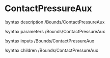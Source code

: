 <!-- MOOSE Documentation Stub: Remove this when content is added. -->

# ContactPressureAux
!syntax description /Bounds/ContactPressureAux

!syntax parameters /Bounds/ContactPressureAux

!syntax inputs /Bounds/ContactPressureAux

!syntax children /Bounds/ContactPressureAux
